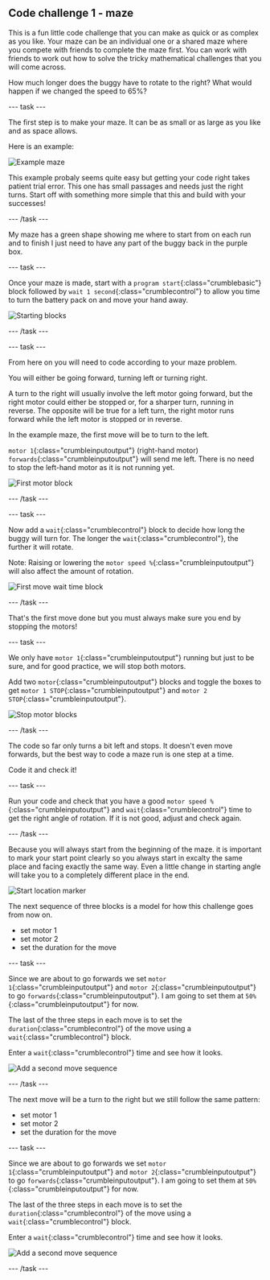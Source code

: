 ## Code challenge 1 - maze

This is a fun little code challenge that you can make as quick or as complex as you like. Your maze can be an individual one or a shared maze where you compete with friends to complete the maze first. You can work with friends to work out how to solve the tricky mathematical challenges that you will come across. 

How much longer does the buggy have to rotate to the right? What would happen if we changed the speed to 65%?

--- task ---

The first step is to make your maze. It can be as small or as large as you like and as space allows.

Here is an example:

![Example maze](images/mazeChallenge_example.png)

This example probaly seems quite easy but getting your code right takes patient trial error. This one has small passages and needs just the right turns. Start off with something more simple that this and build with your successes!

--- /task ---

My maze has a green shape showing me where to start from on each run and to finish I just need to have any part of the buggy back in the purple box.

--- task ---

Once your maze is made, start with a `program start`{:class="crumblebasic"} block followed by `wait 1 second`{:class="crumblecontrol"} to allow you time to turn the battery pack on and move your hand away.

![Starting blocks](images/mazeChallenge_codeStep1.png)

--- /task ---

--- task ---

From here on you will need to code according to your maze problem.

You will either be going forward, turning left or turning right.

A turn to the right will usually involve the left motor going forward, but the right motor could either be stopped or, for a sharper turn, running in reverse. The opposite will be true for a left turn, the right motor runs forward while the left motor is stopped or in reverse.

In the example maze, the first move will be to turn to the left.

`motor 1`{:class="crumbleinputoutput"} (right-hand motor) `forwards`{:class="crumbleinputoutput"} will send me left. There is no need to stop the left-hand motor as it is not running yet.

![First motor block](images/mazeChallenge_codeStep2.png)

--- /task ---

--- task ---

Now add a `wait`{:class="crumblecontrol"} block to decide how long the buggy will turn for. The longer the `wait`{:class="crumblecontrol"}, the further it will rotate.

Note: Raising or lowering the `motor speed %`{:class="crumbleinputoutput"} will also affect the amount of rotation.

![First move wait time block](images/mazeChallenge_codeStep3.png)

--- /task ---

That's the first move done but you must always make sure you end by stopping the motors!

--- task ---

We only have `motor 1`{:class="crumbleinputoutput"} running but just to be sure, and for good practice, we will stop both motors.

Add two `motor`{:class="crumbleinputoutput"} blocks and toggle the boxes to get `motor 1 STOP`{:class="crumbleinputoutput"} and `motor 2 STOP`{:class="crumbleinputoutput"}.

![Stop motor blocks](images/mazeChallenge_codeStep4.png)

--- /task ---

The code so far only turns a bit left and stops. It doesn't even move forwards, but the best way to code a maze run is one step at a time. 

Code it and check it!

--- task ---

Run your code and check that you have a good `motor speed %`{:class="crumbleinputoutput"} and `wait`{:class="crumblecontrol"} time to get the right angle of rotation. If it is not good, adjust and check again.


--- /task ---

Because you will always start from the beginning of the maze. it is important to mark your start point clearly so you always start in excalty the same place and facing exactly the same way. Even a little change in starting angle will take you to a completely different place in the end.

![Start location marker](images/mazeChallenge_startLocation.png)

The next sequence of three blocks is a model for how this challenge goes from now on.

+ set motor 1
+ set motor 2
+ set the duration for the move

--- task ---

Since we are about to go forwards we set `motor 1`{:class="crumbleinputoutput"} and `motor 2`{:class="crumbleinputoutput"} to go `forwards`{:class="crumbleinputoutput"}. I am going to set them at `50%`{:class="crumbleinputoutput"} for now.

The last of the three steps in each move is to set the `duration`{:class="crumblecontrol"} of the move using a `wait`{:class="crumblecontrol"} block.

Enter a `wait`{:class="crumblecontrol"} time and see how it looks.

![Add a second move sequence](images/mazeChallenge_codeStep5.png)

--- /task ---

The next move will be a turn to the right but we still follow the same pattern:

+ set motor 1
+ set motor 2
+ set the duration for the move

--- task ---

Since we are about to go forwards we set `motor 1`{:class="crumbleinputoutput"} and `motor 2`{:class="crumbleinputoutput"} to go `forwards`{:class="crumbleinputoutput"}. I am going to set them at `50%`{:class="crumbleinputoutput"} for now.

The last of the three steps in each move is to set the `duration`{:class="crumblecontrol"} of the move using a `wait`{:class="crumblecontrol"} block.

Enter a `wait`{:class="crumblecontrol"} time and see how it looks.

![Add a second move sequence](images/mazeChallenge_codeStep5.png)

--- /task ---